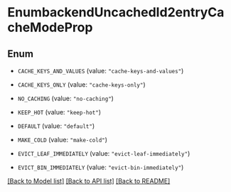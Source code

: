# EnumbackendUncachedId2entryCacheModeProp

## Enum


* `CACHE_KEYS_AND_VALUES` (value: `"cache-keys-and-values"`)

* `CACHE_KEYS_ONLY` (value: `"cache-keys-only"`)

* `NO_CACHING` (value: `"no-caching"`)

* `KEEP_HOT` (value: `"keep-hot"`)

* `DEFAULT` (value: `"default"`)

* `MAKE_COLD` (value: `"make-cold"`)

* `EVICT_LEAF_IMMEDIATELY` (value: `"evict-leaf-immediately"`)

* `EVICT_BIN_IMMEDIATELY` (value: `"evict-bin-immediately"`)


[[Back to Model list]](../README.md#documentation-for-models) [[Back to API list]](../README.md#documentation-for-api-endpoints) [[Back to README]](../README.md)


